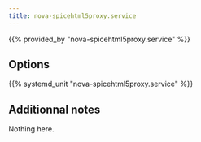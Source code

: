 ```yaml
---
title: nova-spicehtml5proxy.service
---
```


{{% provided_by "nova-spicehtml5proxy.service" %}}

## Options

{{% systemd_unit "nova-spicehtml5proxy.service" %}}

## Additionnal notes

Nothing here.